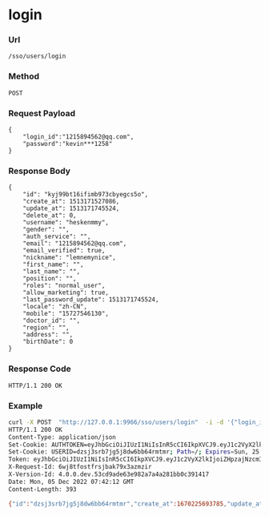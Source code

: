 # login
    
### Url
    /sso/users/login
    
### Method
    POST

### Request Payload
    {
        "login_id":"1215894562@qq.com",
        "password":"kevin***1258"
    }

### Response Body
    {
        "id": "kyj99bt16ifimb973cbyegcs5o",
        "create_at": 1513171527086,
        "update_at": 1513171745524,
        "delete_at": 0,
        "username": "heskenmmy",
        "gender": "",
        "auth_service": "",
        "email": "1215894562@qq.com",
        "email_verified": true,
        "nickname": "lemnemynice",
        "first_name": "",
        "last_name": "",
        "position": "",
        "roles": "normal_user",
        "allow_marketing": true,
        "last_password_update": 1513171745524,
        "locale": "zh-CN",
        "mobile": "15727546130",
        "doctor_id": "",
        "region": "",
        "address": "",
        "birthDate": 0
    }
    
### Response Code
    HTTP/1.1 200 OK

### Example
```Bash
curl -X POST  "http://127.0.0.1:9966/sso/users/login"  -i -d '{"login_id":"kevin1258@foxmail.com","password":"Password120538"}'
HTTP/1.1 200 OK
Content-Type: application/json
Set-Cookie: AUTHTOKEN=eyJhbGciOiJIUzI1NiIsInR5cCI6IkpXVCJ9.eyJ1c2VyX2lkIjoiZHpzajNzcmI3amc1ajhkdzZiYjY0cm10bXIiLCJyb2xlcyI6Im5vcm1hbF91c2VyIiwicHJvcHMiOnsiYnJvd3NlciI6ImN1cmwvNy42OC4wIiwib3MiOiJ1bmtub3duIiwicGxhdGZvcm0iOiJ1bmtub3duIn0sImV4cCI6MTY3MTk1NDEzMiwiaWF0IjoxNjcwMjI2MTMyfQ.u1FNxAXPSug9df8f20sUQQiZC_awPhN4ceMG8Ty9T5w; Path=/; Expires=Sun, 25 Dec 2022 07:42:12 GMT; Max-Age=1728000; HttpOnly
Set-Cookie: USERID=dzsj3srb7jg5j8dw6bb64rmtmr; Path=/; Expires=Sun, 25 Dec 2022 07:42:12 GMT; Max-Age=1728000
Token: eyJhbGciOiJIUzI1NiIsInR5cCI6IkpXVCJ9.eyJ1c2VyX2lkIjoiZHpzajNzcmI3amc1ajhkdzZiYjY0cm10bXIiLCJyb2xlcyI6Im5vcm1hbF91c2VyIiwicHJvcHMiOnsiYnJvd3NlciI6ImN1cmwvNy42OC4wIiwib3MiOiJ1bmtub3duIiwicGxhdGZvcm0iOiJ1bmtub3duIn0sImV4cCI6MTY3MTk1NDEzMiwiaWF0IjoxNjcwMjI2MTMyfQ.u1FNxAXPSug9df8f20sUQQiZC_awPhN4ceMG8Ty9T5w
X-Request-Id: 6wj8tfostfrsjbak79x3azmzir
X-Version-Id: 4.0.0.dev.53cd9ade63e982a7a4a281bb0c391417
Date: Mon, 05 Dec 2022 07:42:12 GMT
Content-Length: 393
```

```Bash
{"id":"dzsj3srb7jg5j8dw6bb64rmtmr","create_at":1670225693785,"update_at":1670225972037,"delete_at":0,"username":"test12051532","gender":"","auth_service":"","email":"kevin1258@foxmail.com","email_verified":true,"nickname":"test12051532","first_name":"","last_name":"","position":"","roles":"normal_user","allow_marketing":true,"last_password_update":1670225972037,"locale":"zh-CN","mobile":""}
```
